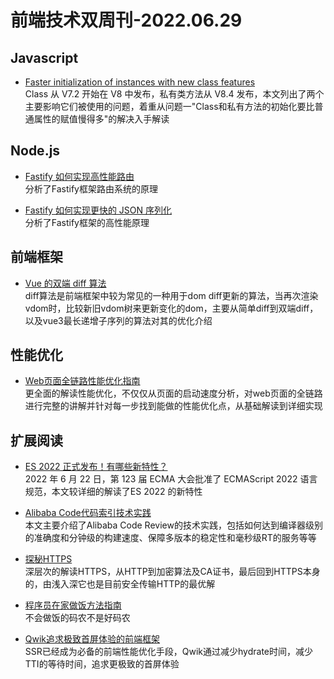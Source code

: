 # 前端技术双周刊-2022.06.29

## Javascript
- [Faster initialization of instances with new class features](https://v8.dev/blog/faster-class-features)
<br>Class 从 V7.2 开始在 V8 中发布，私有类方法从 V8.4 发布，本文列出了两个主要影响它们被使用的问题，着重从问题一"Class和私有方法的初始化要比普通属性的赋值慢得多"的解决入手解读

## Node.js
- [Fastify 如何实现高性能路由](https://mp.weixin.qq.com/s/UP82fpEk2-O9c5ygnYzotA)
<br>分析了Fastify框架路由系统的原理

- [Fastify 如何实现更快的 JSON 序列化](https://mp.weixin.qq.com/s/oFHc2yF_y4bu8vfwxZr0eQ)
<br>分析了Fastify框架的高性能原理

## 前端框架
- [Vue 的双端 diff 算法](https://juejin.cn/post/7114177684434845727)
<br>diff算法是前端框架中较为常见的一种用于dom diff更新的算法，当再次渲染vdom时，比较新旧vdom树来更新变化的dom，主要从简单diff到双端diff，以及vue3最长递增子序列的算法对其的优化介绍

## 性能优化
- [Web页面全链路性能优化指南](https://mp.weixin.qq.com/s/wJxj5QbOHwH9cKmqU5eSQw)
<br>更全面的解读性能优化，不仅仅从页面的启动速度分析，对web页面的全链路进行完整的讲解并针对每一步找到能做的性能优化点，从基础解读到详细实现

## 扩展阅读
- [ES 2022 正式发布！有哪些新特性？](https://mp.weixin.qq.com/s/83SxYXpxCilGypJUGKG9qw)
<br>2022 年 6 月 22 日，第 123 届 ECMA 大会批准了 ECMAScript 2022 语言规范，本文较详细的解读了ES 2022 的新特性

- [Alibaba Code代码索引技术实践](https://juejin.cn/post/7114571375544631304)
<br>本文主要介绍了Alibaba Code Review的技术实践，包括如何达到编译器级别的准确度和分钟级的构建速度、保障多版本的稳定性和毫秒级RT的服务等等

- [探秘HTTPS](https://mp.weixin.qq.com/s/mpoDKIsQbNdpuBNhnvvf-g)
<br>深层次的解读HTTPS，从HTTP到加密算法及CA证书，最后回到HTTPS本身的，由浅入深它也是目前安全传输HTTP的最优解

- [程序员在家做饭方法指南 ](https://github.com/Anduin2017/HowToCook)
<br>不会做饭的码农不是好码农

- [Qwik追求极致首屏体验的前端框架](https://qwik.builder.io/)
<br>SSR已经成为必备的前端性能优化手段，Qwik通过减少hydrate时间，减少TTI的等待时间，追求更极致的首屏体验
